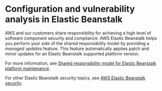 # Configuration and vulnerability analysis in Elastic Beanstalk<a name="vulnerability-analysis-and-management"></a>

AWS and our customers share responsibility for achieving a high level of software component security and compliance\. AWS Elastic Beanstalk helps you perform your side of the shared responsibility model by providing a *managed updates* feature\. This feature automatically applies patch and minor updates for an Elastic Beanstalk supported platform version\.

For more information, see [Shared responsibility model for Elastic Beanstalk platform maintenance](platforms-shared-responsibility.md)\.

For other Elastic Beanstalk security topics, see [AWS Elastic Beanstalk security](security.md)\.